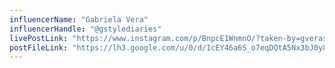 ```yaml
---
influencerName: "Gabriela Vera"
influencerHandle: "@gstylediaries"
livePostLink: "https://www.instagram.com/p/BnpcE1WnmnO/?taken-by=gverastyle"
postFileLink: "https://lh3.google.com/u/0/d/1cEY46a6S_o7eqDQtA5Nx3bJ0y8iq9y9p"
---
```

